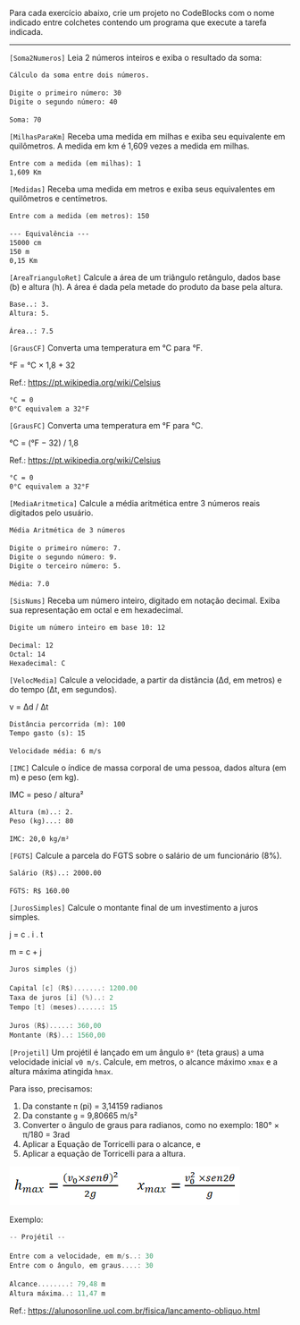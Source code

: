 Para cada exercício abaixo, crie um projeto no CodeBlocks com o nome indicado entre colchetes contendo um programa que execute a tarefa indicada.

---

`[Soma2Numeros]` Leia 2 números inteiros e exiba o resultado da soma:

```
Cálculo da soma entre dois números.

Digite o primeiro número: 30
Digite o segundo número: 40

Soma: 70
```

`[MilhasParaKm]` Receba uma medida em milhas e exiba seu equivalente em quilômetros. A medida em km é 1,609 vezes a medida em milhas.

```
Entre com a medida (em milhas): 1
1,609 Km
```

`[Medidas]` Receba uma medida em metros e exiba seus equivalentes em quilômetros e centímetros.

```
Entre com a medida (em metros): 150

--- Equivalência ---
15000 cm
150 m
0,15 Km
```

`[AreaTrianguloRet]` Calcule a área de um triângulo retângulo, dados base (b) e altura (h). A área é dada pela metade do produto da base pela altura.

```
Base..: 3.
Altura: 5.

Área..: 7.5
```

`[GrausCF]` Converta uma temperatura em °C para °F.

°F = °C × 1,8 + 32

Ref.: https://pt.wikipedia.org/wiki/Celsius

```
°C = 0
0°C equivalem a 32°F
```

`[GrausFC]` Converta uma temperatura em °F para °C.

°C = (°F − 32) / 1,8

Ref.: https://pt.wikipedia.org/wiki/Celsius

```
°C = 0
0°C equivalem a 32°F
```

`[MediaAritmetica]` Calcule a média aritmética entre 3 números reais digitados pelo usuário.

```
Média Aritmética de 3 números

Digite o primeiro número: 7.
Digite o segundo número: 9.
Digite o terceiro número: 5.

Média: 7.0
```

`[SisNums]` Receba um número inteiro, digitado em notação decimal. Exiba sua representação em octal e em hexadecimal.

```
Digite um número inteiro em base 10: 12

Decimal: 12
Octal: 14
Hexadecimal: C
```

`[VelocMedia]` Calcule a velocidade, a partir da distância (Δd, em metros) e do tempo (Δt, em segundos).

v = Δd / Δt

```
Distância percorrida (m): 100
Tempo gasto (s): 15

Velocidade média: 6 m/s
```

`[IMC]` Calcule o índice de massa corporal de uma pessoa, dados altura (em m) e peso (em kg).

IMC = peso / altura²

```
Altura (m)..: 2.
Peso (kg)...: 80

IMC: 20,0 kg/m²
```

`[FGTS]` Calcule a parcela do FGTS sobre o salário de um funcionário (8%).

```
Salário (R$)..: 2000.00

FGTS: R$ 160.00
```

`[JurosSimples]` Calcule o montante final de um investimento a juros simples.

j = c . i . t

m = c + j

```c
Juros simples (j)

Capital [c] (R$).......: 1200.00
Taxa de juros [i] (%)..: 2
Tempo [t] (meses)......: 15

Juros (R$).....: 360,00
Montante (R$)..: 1560,00
```

`[Projetil]` Um projétil é lançado em um ângulo `θ°` (teta graus) a uma velocidade inicial `v0 m/s`. Calcule, em metros, o alcance máximo `xmax` e a altura máxima atingida `hmax`.

Para isso, precisamos:

1. Da constante `π` (pi) = 3,14159 radianos
1. Da constante `g` = 9,80665 m/s²
1. Converter o ângulo de graus para radianos, como no exemplo: 180° × π/180 = 3rad
1. Aplicar a Equação de Torricelli para o alcance, e
1. Aplicar a equação de Torricelli para a altura.

![](https://github.com/ermogenes/aulas-logica-programacao/raw/master/exercises/lancamento_obliquo.png)

Exemplo:

```c
-- Projétil --

Entre com a velocidade, em m/s..: 30
Entre com o ângulo, em graus....: 30

Alcance........: 79,48 m
Altura máxima..: 11,47 m
```

Ref.: https://alunosonline.uol.com.br/fisica/lancamento-obliquo.html

